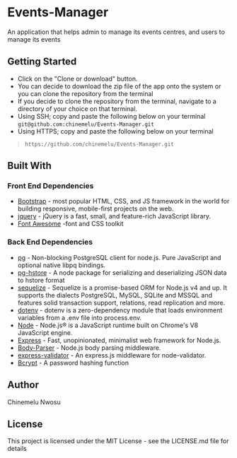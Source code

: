 # Events-Manager
An application that helps admin to manage its events centres, and users to manage its events

## Getting Started
* Click on the "Clone or download" button.
* You can decide to download the zip file of the app onto the system or you can clone the repository from the terminal
* If you decide to clone the repository from the terminal, navigate to a directory of your choice on that terminal.
* Using SSH; copy and paste the following below on your terminal
`git@github.com:chinemelu/Events-Manager.git`
* Using HTTPS; copy and paste the following below on your terminal
>```https://github.com/chinemelu/Events-Manager.git```

## Built With

### Front End Dependencies
* [Bootstrap](https://v4-alpha.getbootstrap.com/) - most popular HTML, CSS, and JS framework in the world for building responsive, mobile-first projects on the web.
* [jquery](https://jquery.com/) - jQuery is a fast, small, and feature-rich JavaScript library.
* [Font Awesome](http://fontawesome.io/) -font and CSS toolkit

### Back End Dependencies
* [pg](https://www.npmjs.com/package/pg) - Non-blocking PostgreSQL client for node.js. Pure JavaScript and optional native libpq bindings.
* [pg-hstore](https://www.npmjs.com/package/pg-hstore) - A node package for serializing and deserializing JSON data to hstore format
* [sequelize](http://docs.sequelizejs.com/) - Sequelize is a promise-based ORM for Node.js v4 and up. It supports the dialects PostgreSQL, MySQL, SQLite and MSSQL and features solid transaction support, relations, read replication and more.
* [dotenv](https://www.npmjs.com/package/dotenv) - dotenv is a zero-dependency module that loads environment variables from a .env file into process.env.
* [Node](nodejs.org) - Node.js® is a JavaScript runtime built on Chrome's V8 JavaScript engine.
* [Express](https://expressjs.com/) - Fast, unopinionated, minimalist web framework for Node.js.
* [Body-Parser](https://www.npmjs.com/package/body-parser) - Node.js body parsing middleware.
* [express-validator](https://www.npmjs.com/package/express-validator) - An express.js middleware for node-validator.
* [Bcrypt](https://www.npmjs.com/package/bcrypt) - A password hashing function

## Author
Chinemelu Nwosu

## License
This project is licensed under the MIT License - see the LICENSE.md file for details


